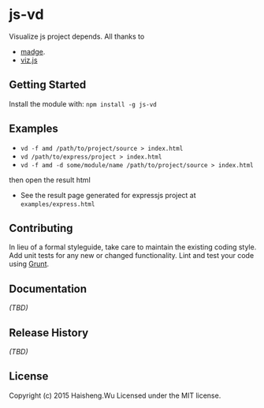 # js-vd

Visualize js project depends. All thanks to

- [madge](https://github.com/pahen/madge).
- [viz.js](https://github.com/mdaines/viz.js/)

## Getting Started
Install the module with: `npm install -g js-vd`

## Examples

- `vd -f amd /path/to/project/source > index.html`
- `vd /path/to/express/project > index.html`
- `vd -f amd -d some/module/name /path/to/project/source > index.html`

then open the result html

- See the result page generated for expressjs project at `examples/express.html`

## Contributing
In lieu of a formal styleguide, take care to maintain the existing coding style. Add unit tests for any new or changed functionality. Lint and test your code using [Grunt](http://gruntjs.com/).

## Documentation
_(TBD)_

## Release History
_(TBD)_

## License
Copyright (c) 2015 Haisheng.Wu
Licensed under the MIT license.
